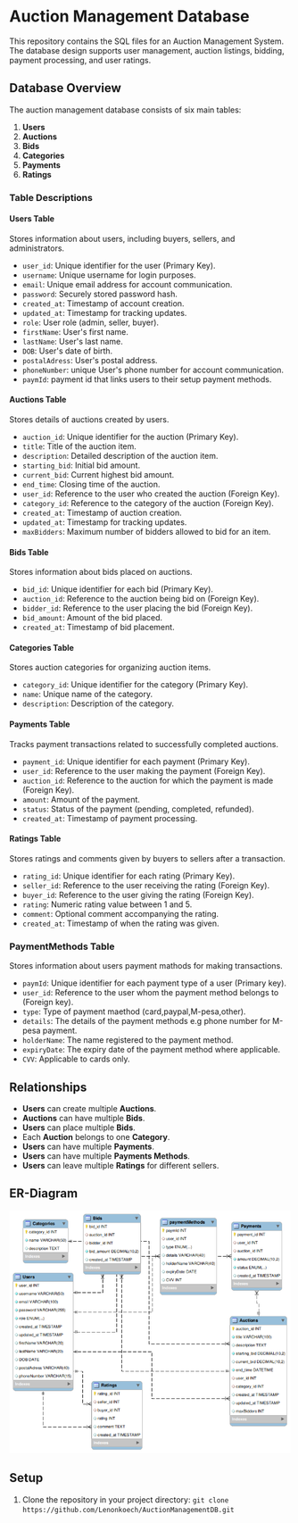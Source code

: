 # Auction Management Database

This repository contains the SQL files for an Auction Management System. 
The database design supports user management, auction listings, bidding, payment processing, and user ratings.

## Database Overview

The auction management database consists of six main tables:

1. **Users**
2. **Auctions**
3. **Bids**
4. **Categories**
5. **Payments**
6. **Ratings**

### Table Descriptions

#### Users Table

Stores information about users, including buyers, sellers, and administrators.

- `user_id`: Unique identifier for the user (Primary Key).
- `username`: Unique username for login purposes.
- `email`: Unique email address for account communication.
- `password`: Securely stored password hash.
- `created_at`: Timestamp of account creation.
- `updated_at`: Timestamp for tracking updates.
- `role`: User role (admin, seller, buyer).
- `firstName`: User's first name.
- `lastName`: User's last name.
- `DOB`: User's date of birth.
- `postalAdress`: User's postal address.
- `phoneNumber`: unique User's phone number for account communication.
- `paymId`: payment id that links users to their setup payment methods. 

#### Auctions Table

Stores details of auctions created by users.

- `auction_id`: Unique identifier for the auction (Primary Key).
- `title`: Title of the auction item.
- `description`: Detailed description of the auction item.
- `starting_bid`: Initial bid amount.
- `current_bid`: Current highest bid amount.
- `end_time`: Closing time of the auction.
- `user_id`: Reference to the user who created the auction (Foreign Key).
- `category_id`: Reference to the category of the auction (Foreign Key).
- `created_at`: Timestamp of auction creation.
- `updated_at`: Timestamp for tracking updates.
- `maxBidders`: Maximum number of bidders allowed to bid for an item.

#### Bids Table

Stores information about bids placed on auctions.

- `bid_id`: Unique identifier for each bid (Primary Key).
- `auction_id`: Reference to the auction being bid on (Foreign Key).
- `bidder_id`: Reference to the user placing the bid (Foreign Key).
- `bid_amount`: Amount of the bid placed.
- `created_at`: Timestamp of bid placement.

#### Categories Table

Stores auction categories for organizing auction items.

- `category_id`: Unique identifier for the category (Primary Key).
- `name`: Unique name of the category.
- `description`: Description of the category.

#### Payments Table

Tracks payment transactions related to successfully completed auctions.

- `payment_id`: Unique identifier for each payment (Primary Key).
- `user_id`: Reference to the user making the payment (Foreign Key).
- `auction_id`: Reference to the auction for which the payment is made (Foreign Key).
- `amount`: Amount of the payment.
- `status`: Status of the payment (pending, completed, refunded).
- `created_at`: Timestamp of payment processing.

#### Ratings Table

Stores ratings and comments given by buyers to sellers after a transaction.

- `rating_id`: Unique identifier for each rating (Primary Key).
- `seller_id`: Reference to the user receiving the rating (Foreign Key).
- `buyer_id`: Reference to the user giving the rating (Foreign Key).
- `rating`: Numeric rating value between 1 and 5.
- `comment`: Optional comment accompanying the rating.
- `created_at`: Timestamp of when the rating was given.

### PaymentMethods Table
Stores information about users payment mathods for making transactions.

- `paymId`: Unique identifier for each payment type of a user (Primary key).
- `user_id`: Reference to the user whom the payment method belongs to (Foreign key).
- `type`: Type of payment maethod (card,paypal,M-pesa,other).
- `details`: The details of the payment methods e.g phone number for M-pesa payment.
- `holderName`: The name registered to the payment method.
- `expiryDate`: The expiry date of the payment method where applicable.
- `CVV`: Applicable to cards only.

## Relationships

- **Users** can create multiple **Auctions**.
- **Auctions** can have multiple **Bids**.
- **Users** can place multiple **Bids**.
- Each **Auction** belongs to one **Category**.
- **Users** can have multiple **Payments**.
- **Users** can have multiple **Payments Methods**.
- **Users** can leave multiple **Ratings** for different sellers.

## ER-Diagram
<img src="/project.png"/>

## Setup

1. Clone the repository in your project directory:
   ```git clone https://github.com/Lenonkoech/AuctionManagementDB.git```
